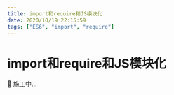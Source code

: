 ```yaml
---
title: import和require和JS模块化
date: 2020/10/19 22:15:59
tags: ["ES6", "import", "require"]
---
```


# import和require和JS模块化

<ClientOnly>
  <display-bar :displayData="$frontmatter"></display-bar>
</ClientOnly>

🚧 施工中...

